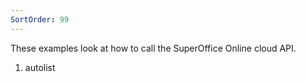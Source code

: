 ```yaml
---
SortOrder: 99
---
```


These examples look at how to call the SuperOffice Online cloud API.

1. autolist
